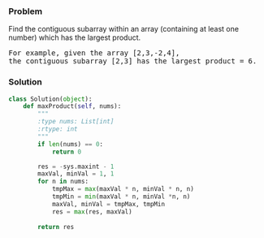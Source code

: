 ### Problem
Find the contiguous subarray within an array (containing at least one number) which has the largest product.
<pre>
For example, given the array [2,3,-2,4],
the contiguous subarray [2,3] has the largest product = 6.
</pre>
### Solution
```python
class Solution(object):
    def maxProduct(self, nums):
        """
        :type nums: List[int]
        :rtype: int
        """
        if len(nums) == 0:
            return 0

        res = -sys.maxint - 1
        maxVal, minVal = 1, 1
        for n in nums:
            tmpMax = max(maxVal * n, minVal * n, n)
            tmpMin = min(maxVal * n, minVal *n, n)
            maxVal, minVal = tmpMax, tmpMin
            res = max(res, maxVal)
        
        return res
        
```